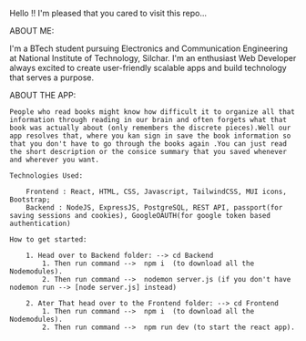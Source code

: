 Hello !! I'm pleased that you cared to visit this repo...

ABOUT ME:

I'm a BTech student pursuing Electronics and Communication Engineering at National Institute of Technology, Silchar.
I'm an enthusiast Web Developer always excited to create user-friendly scalable apps and build technology that serves a purpose.

ABOUT THE APP:

    People who read books might know how difficult it to organize all that information through reading in our brain and often forgets what that book was actually about (only remembers the discrete pieces).Well our app resolves that, where you kan sign in save the book information so that you don't have to go through the books again .You can just read the short description or the consice summary that you saved whenever and wherever you want.

    Technologies Used:

        Frontend : React, HTML, CSS, Javascript, TailwindCSS, MUI icons, Bootstrap;
        Backend : NodeJS, ExpressJS, PostgreSQL, REST API, passport(for saving sessions and cookies), GoogleOAUTH(for google token based       authentication)
    
    How to get started:

        1. Head over to Backend folder: --> cd Backend
            1. Then run command -->  npm i  (to download all the Nodemodules).
            2. Then run command -->  nodemon server.js (if you don't have nodemon run --> [node server.js] instead) 
        
        2. Ater That head over to the Frontend folder: --> cd Frontend
            1. Then run command -->  npm i  (to download all the Nodemodules).
            2. Then run command -->  npm run dev (to start the react app). 

   